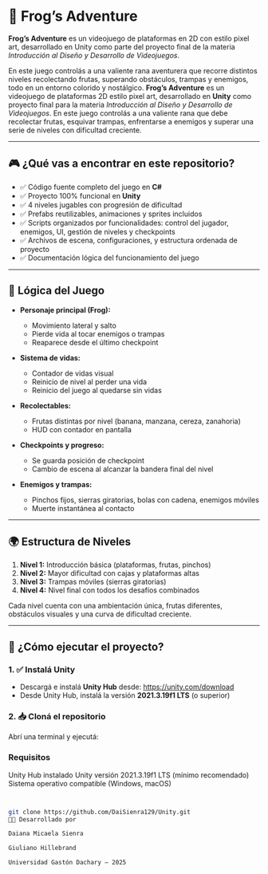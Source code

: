 # 🐸 Frog’s Adventure

**Frog’s Adventure** es un videojuego de plataformas en 2D con estilo pixel art, desarrollado en Unity como parte del proyecto final de la materia *Introducción al Diseño y Desarrollo de Videojuegos*.

En este juego controlás a una valiente rana aventurera que recorre distintos niveles recolectando frutas, superando obstáculos, trampas y enemigos, todo en un entorno colorido y nostálgico.
**Frog’s Adventure** es un videojuego de plataformas 2D estilo pixel art, desarrollado en **Unity** como proyecto final para la materia *Introducción al Diseño y Desarrollo de Videojuegos*. En este juego controlás a una valiente rana que debe recolectar frutas, esquivar trampas, enfrentarse a enemigos y superar una serie de niveles con dificultad creciente.

---

## 🎮 ¿Qué vas a encontrar en este repositorio?

- ✅ Código fuente completo del juego en **C#**
- ✅ Proyecto 100% funcional en **Unity**
- ✅ 4 niveles jugables con progresión de dificultad
- ✅ Prefabs reutilizables, animaciones y sprites incluidos
- ✅ Scripts organizados por funcionalidades: control del jugador, enemigos, UI, gestión de niveles y checkpoints
- ✅ Archivos de escena, configuraciones, y estructura ordenada de proyecto
- ✅ Documentación lógica del funcionamiento del juego

---

## 🧠 Lógica del Juego

- **Personaje principal (Frog):**
  - Movimiento lateral y salto
  - Pierde vida al tocar enemigos o trampas
  - Reaparece desde el último checkpoint

- **Sistema de vidas:**
  - Contador de vidas visual
  - Reinicio de nivel al perder una vida
  - Reinicio del juego al quedarse sin vidas

- **Recolectables:**
  - Frutas distintas por nivel (banana, manzana, cereza, zanahoria)
  - HUD con contador en pantalla

- **Checkpoints y progreso:**
  - Se guarda posición de checkpoint
  - Cambio de escena al alcanzar la bandera final del nivel

- **Enemigos y trampas:**
  - Pinchos fijos, sierras giratorias, bolas con cadena, enemigos móviles
  - Muerte instantánea al contacto

---

## 🌍 Estructura de Niveles

1. **Nivel 1:** Introducción básica (plataformas, frutas, pinchos)
2. **Nivel 2:** Mayor dificultad con cajas y plataformas altas
3. **Nivel 3:** Trampas móviles (sierras giratorias)
4. **Nivel 4:** Nivel final con todos los desafíos combinados

Cada nivel cuenta con una ambientación única, frutas diferentes, obstáculos visuales y una curva de dificultad creciente.

---

## 🚀 ¿Cómo ejecutar el proyecto?

### 1. ✅ Instalá Unity

- Descargá e instalá **Unity Hub** desde: https://unity.com/download
- Desde Unity Hub, instalá la versión **2021.3.19f1 LTS** (o superior)

### 2. 📥 Cloná el repositorio

Abrí una terminal y ejecutá:

### Requisitos

Unity Hub instalado
Unity versión 2021.3.19f1 LTS (mínimo recomendado)
Sistema operativo compatible (Windows, macOS)

```bash


git clone https://github.com/DaiSienra129/Unity.git
👩‍💻 Desarrollado por

Daiana Micaela Sienra

Giuliano Hillebrand

Universidad Gastón Dachary – 2025

